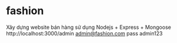 # fashion
Xây dựng website bán hàng sử dụng Nodejs + Express + Mongoose
 http://localhost:3000/admin
 admin@fashion.com
 pass admin123